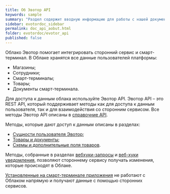 ```yaml
---
title: Об Эвотор API
keywords: sample
summary: "Раздел содержит вводную информацию для работы с нашей документацией."
sidebar: evotordoc_sidebar
permalink: doc_api_aobut.html
folder: evotordoc/evotor_api
published: false
---
```


Облако Эвотор помогает интегрировать сторонний сервис и смарт-терминал. В Облаке хранятся все данные пользователей платформы:

* Магазины;
* Сотрудники;
* Смарт-терминалы;
* Товары;
* Документы смарт-терминала.

Для доступа к данным облака используйте Эвотор API. Эвотор API – это REST API, который поддерживает методы как для доступа к данным пользователя, так и для взаимодействия со сторонним сервисом. Все методы Эвотор API описаны в [справочние API](https://api.evotor.ru/docs).

Методы, которые дают доступ к данным описаны в разделах:

* [Сущности пользователя Эвотор](https://api.evotor.ru/docs/#tag/Sushnosti-polzovatelya-Evotor);
* [Товары и документы](https://api.evotor.ru/docs/#tag/Tovary-i-dokumenty);
* [Схемы и дополнительные поля товаров](https://api.evotor.ru/docs/#tag/Shemy-i-dopolnitelnye-polya-tovarov).

Методы, собранные в разделах [вебхуки-запросы](https://api.evotor.ru/docs/#tag/Vebhuki-zaprosy) и [веб-хуки уведомления](https://api.evotor.ru/docs/#tag/Vebhuki-uvedomleniya), позволяют стороннему сервису получать изменения, которые происходят в Облаке.

[Установленные на смарт-терминале приложения](./doc_smart_terminal_applications.html) не работают с Облаком напрямую и получают данные с помощью сторонних сервисов.

